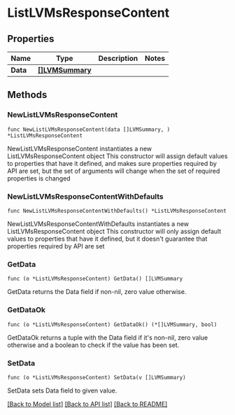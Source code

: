 # ListLVMsResponseContent

## Properties

Name | Type | Description | Notes
------------ | ------------- | ------------- | -------------
**Data** | [**[]LVMSummary**](LVMSummary.md) |  | 

## Methods

### NewListLVMsResponseContent

`func NewListLVMsResponseContent(data []LVMSummary, ) *ListLVMsResponseContent`

NewListLVMsResponseContent instantiates a new ListLVMsResponseContent object
This constructor will assign default values to properties that have it defined,
and makes sure properties required by API are set, but the set of arguments
will change when the set of required properties is changed

### NewListLVMsResponseContentWithDefaults

`func NewListLVMsResponseContentWithDefaults() *ListLVMsResponseContent`

NewListLVMsResponseContentWithDefaults instantiates a new ListLVMsResponseContent object
This constructor will only assign default values to properties that have it defined,
but it doesn't guarantee that properties required by API are set

### GetData

`func (o *ListLVMsResponseContent) GetData() []LVMSummary`

GetData returns the Data field if non-nil, zero value otherwise.

### GetDataOk

`func (o *ListLVMsResponseContent) GetDataOk() (*[]LVMSummary, bool)`

GetDataOk returns a tuple with the Data field if it's non-nil, zero value otherwise
and a boolean to check if the value has been set.

### SetData

`func (o *ListLVMsResponseContent) SetData(v []LVMSummary)`

SetData sets Data field to given value.



[[Back to Model list]](../README.md#documentation-for-models) [[Back to API list]](../README.md#documentation-for-api-endpoints) [[Back to README]](../README.md)


